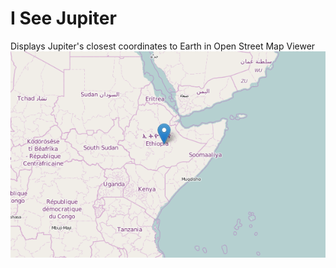 # I See Jupiter
Displays Jupiter's closest coordinates to Earth in Open Street Map Viewer
![](closest_point.png)
